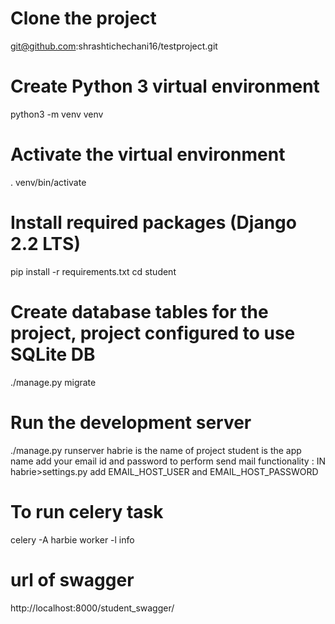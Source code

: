 # Clone the project
git@github.com:shrashtichechani16/testproject.git
# Create Python 3 virtual environment 
python3 -m venv venv
# Activate the virtual environment
. venv/bin/activate
# Install required packages (Django 2.2 LTS)
pip install -r requirements.txt
cd student
# Create database tables for the project, project configured to use SQLite DB
./manage.py migrate
# Run the development server
./manage.py runserver
habrie is the name of project
student is the app name
add your email id and password to perform send mail functionality : IN habrie>settings.py  add EMAIL_HOST_USER and EMAIL_HOST_PASSWORD

# To run celery task 
celery -A harbie worker -l info

# url of swagger
http://localhost:8000/student_swagger/

